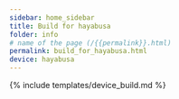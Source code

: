 ```yaml
---
sidebar: home_sidebar
title: Build for hayabusa
folder: info
# name of the page (/{{permalink}}.html)
permalink: build_for_hayabusa.html
device: hayabusa
---
```

{% include templates/device_build.md %}
